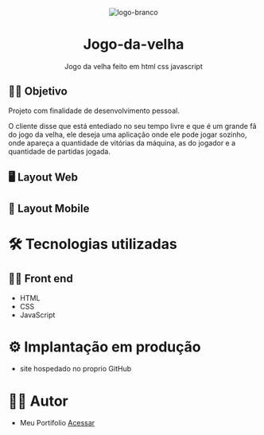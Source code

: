
<div align="center">

  ![logo-branco](https://user-images.githubusercontent.com/93354240/224363383-2a8dea84-58ae-443e-90d7-cdb9715d1ee9.png)
  
</div>
<div align="center">

# Jogo-da-velha
Jogo da velha feito em html css javascript
</div>

## 👨‍🔬 Objetivo
Projeto com finalidade de desenvolvimento pessoal.

O cliente disse que está entediado no seu tempo livre e que é um grande fã do jogo da velha, ele deseja uma aplicação onde ele pode jogar sozinho, onde apareça a quantidade de vitórias da máquina, as do jogador e a quantidade de partidas jogada.

## 🖥 Layout Web

## 📱 Layout Mobile

# 🛠 Tecnologias utilizadas
## 👩‍💻 Front end

- HTML
- CSS
- JavaScript

# ⚙ Implantação em produção
- site hospedado no proprio GitHub

# 🙋‍♂️ Autor
- Meu Portifolio <a href="https://murilobovati.github.io/portfolio/">Acessar</a>

